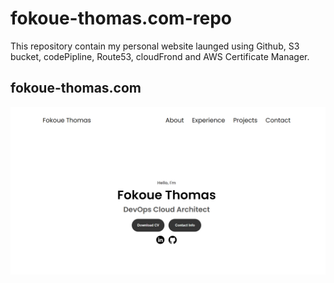# fokoue-thomas.com-repo
This repository contain my personal website launged using Github, S3 bucket, codePipline, Route53, 
cloudFrond and AWS Certificate Manager. 

## fokoue-thomas.com 
![Alt text](website-view.png)